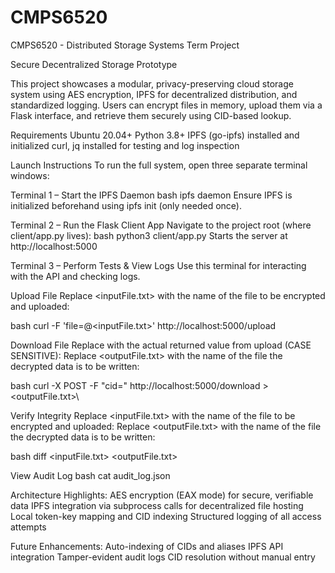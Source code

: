 # CMPS6520
CMPS6520 - Distributed Storage Systems Term Project

Secure Decentralized Storage Prototype

This project showcases a modular, privacy-preserving cloud storage system using AES encryption, IPFS for decentralized distribution, and standardized logging. Users can encrypt files in memory, upload them via a Flask interface, and retrieve them securely using CID-based lookup.

Requirements
Ubuntu 20.04+
Python 3.8+
IPFS (go-ipfs) installed and initialized
curl, jq installed for testing and log inspection

Launch Instructions
To run the full system, open three separate terminal windows:

 Terminal 1 – Start the IPFS Daemon
  bash
  ipfs daemon
  Ensure IPFS is initialized beforehand using ipfs init (only needed once).

 Terminal 2 – Run the Flask Client App
  Navigate to the project root (where client/app.py lives):
  bash
  python3 client/app.py
  Starts the server at http://localhost:5000

 Terminal 3 – Perform Tests & View Logs
  Use this terminal for interacting with the API and checking logs.

  Upload File
  Replace <inputFile.txt> with the name of the file to be encrypted and uploaded:
  
  bash
  curl -F 'file=@<inputFile.txt>' http://localhost:5000/upload

  Download File
  Replace <CID> with the actual returned value from upload (CASE SENSITIVE):
  Replace <outputFile.txt> with the name of the file the decrypted data is to be written:

  bash
  curl -X POST -F "cid=<CID>" http://localhost:5000/download > <outputFile.txt>\
  
  Verify Integrity
  Replace <inputFile.txt> with the name of the file to be encrypted and uploaded:
  Replace <outputFile.txt> with the name of the file the decrypted data is to be written:
   
  bash
  diff <inputFile.txt> <outputFile.txt>

 View Audit Log
  bash
  cat audit_log.json

Architecture Highlights:
AES encryption (EAX mode) for secure, verifiable data
IPFS integration via subprocess calls for decentralized file hosting
Local token-key mapping and CID indexing
Structured logging of all access attempts

Future Enhancements:
Auto-indexing of CIDs and aliases
IPFS API integration
Tamper-evident audit logs
CID resolution without manual entry
